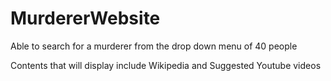 # MurdererWebsite
Able to search for a murderer from the drop down menu of 40 people

Contents that will display include Wikipedia and Suggested Youtube videos

